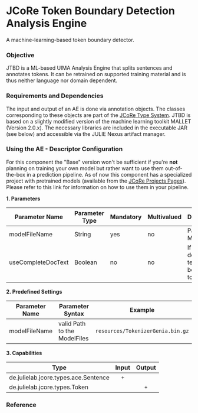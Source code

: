 # JCoRe Token Boundary Detection Analysis Engine
A machine-learning-based token boundary detector.

### Objective
JTBD is a ML-based UIMA Analysis Engine that splits sentences and annotates tokens. It can be retrained on supported
training material and is thus neither language nor domain dependent.

### Requirements and Dependencies
The input and output of an AE is done via annotation objects. The classes corresponding to these objects are part of the [JCoRe Type System](https://github.com/JULIELab/jcore-base/tree/master/jcore-types).
JTBD is based on a slightly modified version of the machine learning toolkit MALLET (Version 2.0.x). The
necessary libraries are included in the executable JAR (see below) and accessible via the JULIE Nexus artifact manager.


### Using the AE - Descriptor Configuration
For this component the "Base" version won't be sufficient if you're **not** planning on training your own model but rather want to use them out-of-the-box in a prediction pipeline. As of now this component has a specialized project with pretrained models (available from the [JCoRe Projects Pages](https://github.com/JULIELab/jcore-projects)).
Please refer to this link for information on how to use them in your pipeline.


**1. Parameters**

| Parameter Name | Parameter Type | Mandatory | Multivalued | Description |
|----------------|----------------|-----------|-------------|-------------|
| modelFileName | String | yes | no | Path to the ModelFile |
| useCompleteDocText | Boolean | no | no | If the whole document text should be tokenized |

**2. Predefined Settings**

| Parameter Name | Parameter Syntax | Example |
|----------------|------------------|---------|
| modelFileName | valid Path to the ModelFiles  | `resources/TokenizerGenia.bin.gz` |


**3. Capabilities**

| Type | Input | Output |
|------|:-----:|:------:|
| de.julielab.jcore.types.ace.Sentence | `+` |  |
| de.julielab.jcore.types.Token |  | `+` |


### Reference

